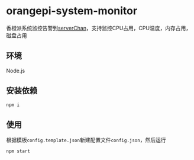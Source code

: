 # orangepi-system-monitor
香橙派系统监控告警到[serverChan](http://sc.ftqq.com/)，支持监控CPU占用，CPU温度，内存占用，磁盘占用

## 环境
Node.js

## 安装依赖
```bash
npm i
```

## 使用
根据模板`config.template.json`新建配置文件`config.json`，然后运行
```bash
npm start
```
